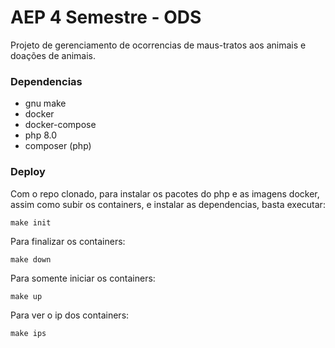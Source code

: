 # AEP 4 Semestre - ODS

Projeto de gerenciamento de ocorrencias de maus-tratos aos animais e doações de animais.

### Dependencias

* gnu make
* docker
* docker-compose
* php 8.0
* composer (php)

### Deploy
Com o repo clonado, para instalar os pacotes do php e as imagens docker, assim como subir os containers, e instalar as dependencias, basta executar:
```
make init
```
Para finalizar os containers:
```
make down
```
Para somente iniciar os containers:
```
make up
```
Para ver o ip dos containers:
```
make ips
```

